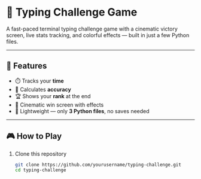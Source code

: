 # 🎯 Typing Challenge Game

A fast-paced terminal typing challenge game with a cinematic victory screen, live stats tracking, and colorful effects — built in just a few Python files.  

---

## 🚀 Features
- ⏱️ Tracks your **time**  
- 🎯 Calculates **accuracy**  
- 🏆 Shows your **rank** at the end  
- 🌈 Cinematic win screen with effects  
- 📂 Lightweight — only **3 Python files**, no saves needed  

---

## 🎮 How to Play
1. Clone this repository  
   ```bash
   git clone https://github.com/yourusername/typing-challenge.git
   cd typing-challenge
